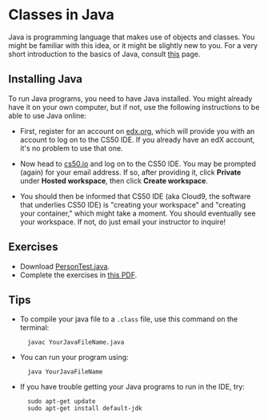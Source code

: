 # Classes in Java

Java is programming language that makes use of objects and classes. You might be familiar with this idea, or it might be slightly new to you. For a very short introduction to the basics of Java, consult [this](http://docs.oracle.com/javase/tutorial/java/concepts/index.html) page.


## Installing Java

To run Java programs, you need to have Java installed. You might already have it on your own computer, but if not, use the following instructions to be able to use Java online:

- First, register for an account on [edx.org](https://edx.org), which will provide you with an account to log on to the CS50 IDE. If you already have an edX account, it's no problem to use that one.

- Now head to [cs50.io](https://cs50.io) and log on to the CS50 IDE. You may be prompted (again) for your email address. If so, after providing it, click **Private** under **Hosted workspace**, then click **Create workspace**.

- You should then be informed that CS50 IDE (aka Cloud9, the software that underlies CS50 IDE) is "creating your workspace" and "creating your container," which might take a moment. You should eventually see your workspace. If not, do just email your instructor to inquire!


## Exercises

- Download [PersonTest.java](PersonTest.java).
- Complete the exercises in [this PDF](q2.pdf).


## Tips

- To compile your java file to a `.class` file, use this command on the terminal:

        javac YourJavaFileName.java

- You can run your program using:

        java YourJavaFileName

- If you have trouble getting your Java programs to run in the IDE, try:

        sudo apt-get update
        sudo apt-get install default-jdk
